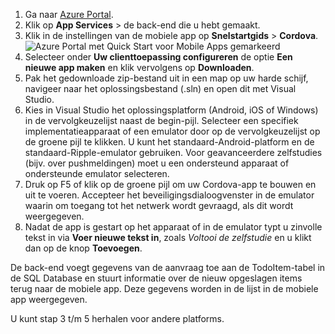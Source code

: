 
1. Ga naar [Azure Portal].
2. Klik op **App Services** > de back-end die u hebt gemaakt.
3. Klik in de instellingen van de mobiele app op **Snelstartgids** > **Cordova**.
![Azure Portal met Quick Start voor Mobile Apps gemarkeerd][quickstart]
4. Selecteer onder **Uw clienttoepassing configureren** de optie **Een nieuwe app maken** en klik vervolgens op **Downloaden**.
2. Pak het gedownloade zip-bestand uit in een map op uw harde schijf, navigeer naar het oplossingsbestand (.sln) en open dit met Visual Studio.
3. Kies in Visual Studio het oplossingsplatform (Android, iOS of Windows) in de vervolgkeuzelijst naast de begin-pijl. Selecteer een specifiek implementatieapparaat of een emulator door op de vervolgkeuzelijst op de groene pijl te klikken. U kunt het standaard-Android-platform en de standaard-Ripple-emulator gebruiken. Voor geavanceerdere zelfstudies (bijv. over pushmeldingen) moet u een ondersteund apparaat of ondersteunde emulator selecteren.
4. Druk op F5 of klik op de groene pijl om uw Cordova-app te bouwen en uit te voeren. Accepteer het beveiligingsdialoogvenster in de emulator waarin om toegang tot het netwerk wordt gevraagd, als dit wordt weergegeven.
5. Nadat de app is gestart op het apparaat of in de emulator typt u zinvolle tekst in via **Voer nieuwe tekst in**, zoals *Voltooi de zelfstudie* en u klikt dan op de knop **Toevoegen**.

De back-end voegt gegevens van de aanvraag toe aan de TodoItem-tabel in de SQL Database en stuurt informatie over de nieuw opgeslagen items terug naar de mobiele app. Deze gegevens worden in de lijst in de mobiele app weergegeven.

U kunt stap 3 t/m 5 herhalen voor andere platforms.

<!-- Images. -->
[quickstart]: ./media/app-service-mobile-configure-new-backend/quickstart.png

<!-- URLs -->
[Azure Portal]: https://portal.azure.com/
